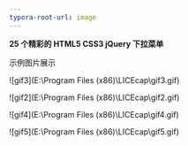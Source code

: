```yaml
---
typora-root-url: image
---
```


**25 个精彩的 HTML5 CSS3 jQuery 下拉菜单**

示例图片展示

![gif3](E:\Program Files (x86)\LICEcap\gif3.gif)

![gif2](E:\Program Files (x86)\LICEcap\gif2.gif)



![gif4](E:\Program Files (x86)\LICEcap\gif4.gif)



![gif5](E:\Program Files (x86)\LICEcap\gif5.gif)







